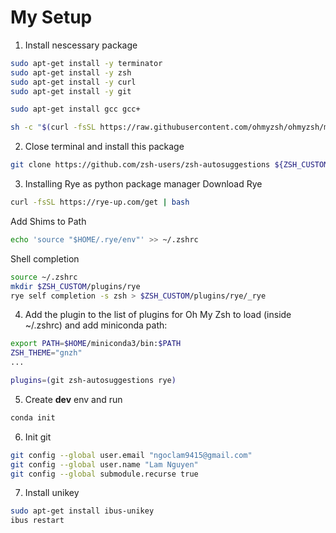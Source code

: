 # My Setup
1. Install nescessary package
```sh
sudo apt-get install -y terminator
sudo apt-get install -y zsh
sudo apt-get install -y curl
sudo apt-get install -y git

sudo apt-get install gcc gcc+

sh -c "$(curl -fsSL https://raw.githubusercontent.com/ohmyzsh/ohmyzsh/master/tools/install.sh)"
```

2. Close terminal and install this package

```sh
git clone https://github.com/zsh-users/zsh-autosuggestions ${ZSH_CUSTOM:-~/.oh-my-zsh/custom}/plugins/zsh-autosuggestions
```


3. Installing Rye as python package manager
Download Rye
```sh
curl -fsSL https://rye-up.com/get | bash
```
Add Shims to Path
```sh
echo 'source "$HOME/.rye/env"' >> ~/.zshrc
```
Shell completion
```sh
source ~/.zshrc
mkdir $ZSH_CUSTOM/plugins/rye
rye self completion -s zsh > $ZSH_CUSTOM/plugins/rye/_rye
```

4. Add the plugin to the list of plugins for Oh My Zsh to load (inside ~/.zshrc) and add miniconda path:
```sh
export PATH=$HOME/miniconda3/bin:$PATH
ZSH_THEME="gnzh"
...

plugins=(git zsh-autosuggestions rye)
```

5. Create **dev** env and run

```sh
conda init
```

6. Init git

```sh
git config --global user.email "ngoclam9415@gmail.com"
git config --global user.name "Lam Nguyen"
git config --global submodule.recurse true
```

7. Install unikey

```sh
sudo apt-get install ibus-unikey
ibus restart
```
